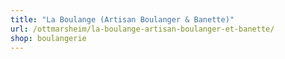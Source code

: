 ```yaml
---
title: "La Boulange (Artisan Boulanger & Banette)"
url: /ottmarsheim/la-boulange-artisan-boulanger-et-banette/
shop: boulangerie
---
```

